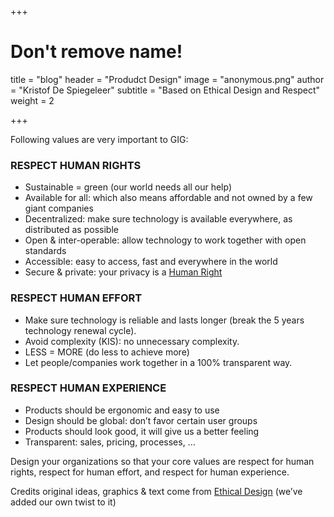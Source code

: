+++
# Don't remove name!
title = "blog"
header = "Produdct Design"
image = "anonymous.png"
author = "Kristof De Spiegeleer"
subtitle = "Based on Ethical Design and Respect"
weight = 2

+++

Following values are very important to GIG:

### RESPECT HUMAN RIGHTS

- Sustainable = green (our world needs all our help)
- Available for all: which also means affordable and not owned by a few giant companies
- Decentralized: make sure technology is available everywhere, as distributed as possible
- Open & inter-operable: allow technology to work together with open standards
- Accessible: easy to access, fast and everywhere in the world
- Secure & private: your privacy is a [Human Right](http://www.ohchr.org/EN/Issues/DigitalAge/Pages/DigitalAgeIndex.aspx)

### RESPECT HUMAN EFFORT

- Make sure technology is reliable and lasts longer (break the 5 years technology renewal cycle).
- Avoid complexity (KIS): no unnecessary complexity.
- LESS = MORE (do less to achieve more)
- Let people/companies work together in a 100% transparent way.

### RESPECT HUMAN EXPERIENCE

- Products should be ergonomic and easy to use
- Design should be global: don’t favor certain user groups
- Products should look good, it will give us a better feeling
- Transparent: sales, pricing, processes, …

Design your organizations so that your core values are respect for human rights, respect for human effort, and respect for human experience.

Credits original ideas, graphics & text come from [Ethical Design](https://ind.ie/ethical-design/) (we’ve added our own twist to it)
